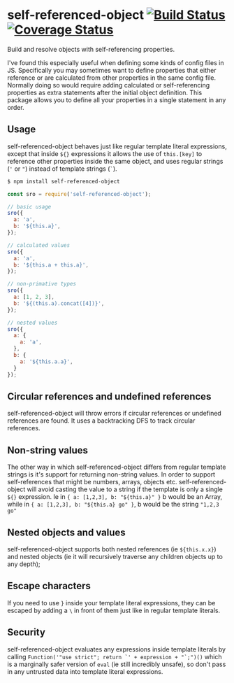 # self-referenced-object [![Build Status][build-badge]][build-status] [![Coverage Status][coverage-badge]][coverage-status]

Build and resolve objects with self-referencing properties.

I've found this especially useful when defining some kinds of config files in JS.
Specifically you may sometimes want to define properties that either reference or are calculated from other properties in the same config file.
Normally doing so would require adding calculated or self-referencing properties as extra statements after the initial object definition.
This package allows you to define all your properties in a single statement in any order.

## Usage

self-referenced-object behaves just like regular template literal expressions,
except that inside `${}` expressions it allows the use of `this.[key]` to reference other properties inside the same object,
and uses regular strings (`'` or `"`) instead of template strings (`` ` ``).

```js
$ npm install self-referenced-object 

const sro = require('self-referenced-object');

// basic usage
sro({
  a: 'a',
  b: '${this.a}',
});

// calculated values
sro({
  a: 'a',
  b: '${this.a + this.a}',
});

// non-primative types
sro({
  a: [1, 2, 3],
  b: '${(this.a).concat([4])}',
});

// nested values
sro({
  a: {
    a: 'a',
  },
  b: {
    a: '${this.a.a}',
  }
});
```

## Circular references and undefined references

self-referenced-object will throw errors if circular references or undefined references are found.
It uses a backtracking DFS to track circular references.

## Non-string values

The other way in which self-referenced-object differs from regular template strings is it's support for returning non-string values. In order to support self-references that might be numbers, arrays, objects etc. self-referenced-object will avoid casting the value to a string if the template is only a single `${}` expression. Ie in `{ a: [1,2,3], b: "${this.a}" }` b would be an Array, while in `{ a: [1,2,3], b: "${this.a} go" }`, b would be the string `"1,2,3 go"`

## Nested objects and values

self-referenced-object supports both nested references (ie `${this.x.x}`) and nested objects (ie it will recursively traverse any children objects up to any depth);

## Escape characters

If you need to use `}` inside your template literal expressions, they can be escaped by adding a `\` in front of them just like in regular template literals.

## Security

self-referenced-object evaluates any expressions inside template literals by calling ``Function('"use strict"; return `' + expression + "`;")()`` which is a marginally safer version of `eval` (ie still incredibly unsafe), so don't pass in any untrusted data into template literal expressions.

<!-- Definitions -->

[build-badge]: https://img.shields.io/travis/alex-e-leon/self-referenced-object.svg

[build-status]: https://travis-ci.org/alex-e-leon/self-referenced-object

[coverage-badge]: https://img.shields.io/codecov/c/github/alex-e-leon/self-referenced-object.svg

[coverage-status]: https://codecov.io/github/alex-e-leon/self-referenced-object
